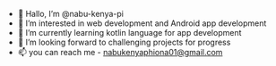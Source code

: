 - 👋 Hallo, I’m @nabu-kenya-pi
- 👀 I’m interested in web development and Android app development 
- 🌱 I’m currently learning kotlin language for app development 
- 💞️ I’m looking forward to challenging projects for progress 
- 📫 you can reach me - nabukenyaphiona01@gmail.com 

<!---
nabu-kenya-pi/nabu-kenya-pi is a ✨ special ✨ repository because its `README.md` (this file) appears on your GitHub profile.
You can click the Preview link to take a look at your changes.
--->
